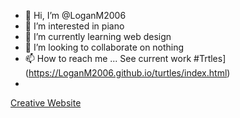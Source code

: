 - :jack_o_lantern: Hi, I’m @LoganM2006
- :musical_keyboard: I’m interested in piano
- 🌱 I’m currently learning web design
- 💞️ I’m looking to collaborate on nothing
- 📫 How to reach me ...
 See current work
#Trtles](https://LoganM2006.github.io/turtles/index.html)
-
[Creative Website](https://LoganM2006.github.io/Curacao/creative-website/index.html)
<!---
LoganM2006/LoganM2006 is a ✨ special ✨ repository because its `README.md` (this file) appears on your GitHub profile.
You can click the Preview link to take a look at your changes.
--->
